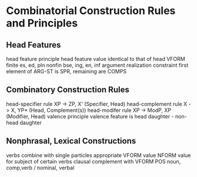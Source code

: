 # Combinatorial Construction Rules and Principles
## Head Features
head feature principle
	head feature value identical to that of head
VFORM
	finite
		es, ed, pln
	nonfin
		bse, ing, en, inf
argument realization constraint
	first element of ARG-ST is SPR, remaining are COMPS
## Combinatory Construction Rules
head-specifier rule XP -> ZP, X' (Specifier, Head)
head-complement rule X -> X, YP* (Head, Complement(s))
head-modifer rule XP -> ModP, XP (Modifier, Head)
valence principle
	valence feature is head daughter - non-head daughter
## Nonphrasal, Lexical Constructions
verbs combine with single particles
appropriate VFORM value
NFORM value for subject of certain verbs
clausal complement with VFORM
POS noun, comp,verb / nominal, verbal